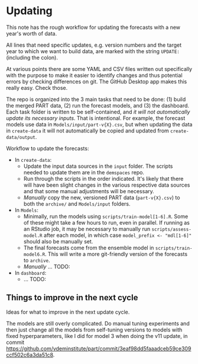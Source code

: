 Updating
========

This note has the rough workflow for updating the forecasts with a new year's worth of data. 

All lines that need specific updates, e.g. version numbers and the target year to which we want to build data, are marked with the string `UPDATE:` (including the colon). 

At various points there are some YAML and CSV files written out specifically with the purpose to make it easier to identify changes and thus potential errors by checking differences on git. The GitHub Desktop app makes this really easy. Check those.  

The repo is organized into the 3 main tasks that need to be done: (1) build the merged PART data, (2) run the forecast models, and (3) the dashboard. Each task folder is written to be self-contained, and _it will not automatically update its necessary inputs_. That is intentional. For example, the forecast models use data in `Models/input/part-v{X}.csv`, but when updating the data in `create-data` it will not automatically be copied and updated from `create-data/output`. 

Workflow to update the forecasts:

- In `create-data`:
    - Update the input data sources in the `input` folder. The scripts needed to update them are in the `demspaces` repo. 
    - Run through the scripts in the order indicated. It's likely that there will have been slight changes in the various respective data sources and that some manual adjustments will be necessary. 
    - _Manually_ copy the new, versioned PART data (`part-v{X}.csv`) to both the `archive/` and `Models/input` folders. 
- In `Models`:
    - Minimally, run the models using `scripts/train-model[1-6].R`. Some of these might take a few hours to run, even in parallel. If running as an RStudio job, it may be necessary to manually run `scripts/assess-model.R` after each model, in which case `model_prefix <- "mdl[1-6]"` should also be manually set. 
    - The final forecasts come from the ensemble model in `scripts/train-model6.R`. This will write a more git-friendly version of the forecasts to `archive`. 
    - _Manually_ ... TODO:
- In `dashboard`:
    - ... TODO:
    
    
## Things to improve in the next cycle

Ideas for what to improve in the next update cycle. 

The models are still overly complicated. Do manual tuning experiments and then just change all the models from self-tuning versions to models with fixed hyperparameters, like I did for model 3 when doing the v11 update, in commit https://github.com/vdeminstitute/part/commit/3eaf98dd5faaadceb59ce309ccf502c6a3da51c8. 







